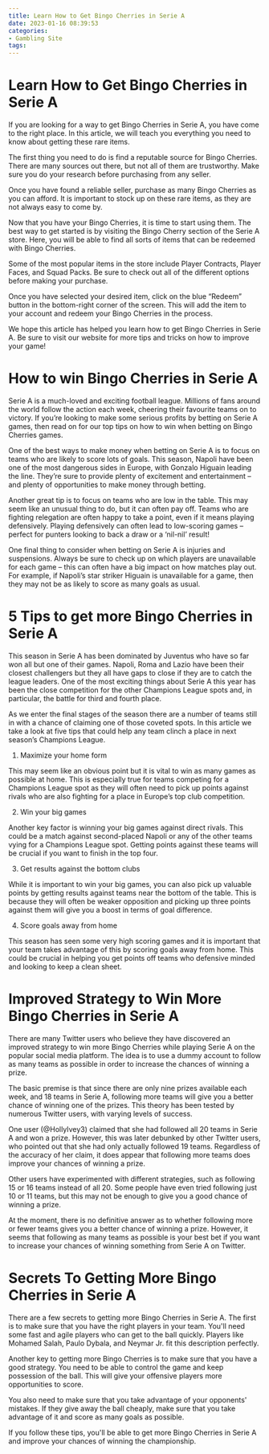 ```yaml
---
title: Learn How to Get Bingo Cherries in Serie A
date: 2023-01-16 08:39:53
categories:
- Gambling Site
tags:
---
```



#  Learn How to Get Bingo Cherries in Serie A

If you are looking for a way to get Bingo Cherries in Serie A, you have come to the right place. In this article, we will teach you everything you need to know about getting these rare items.

The first thing you need to do is find a reputable source for Bingo Cherries. There are many sources out there, but not all of them are trustworthy. Make sure you do your research before purchasing from any seller.

Once you have found a reliable seller, purchase as many Bingo Cherries as you can afford. It is important to stock up on these rare items, as they are not always easy to come by.

Now that you have your Bingo Cherries, it is time to start using them. The best way to get started is by visiting the Bingo Cherry section of the Serie A store. Here, you will be able to find all sorts of items that can be redeemed with Bingo Cherries.

Some of the most popular items in the store include Player Contracts, Player Faces, and Squad Packs. Be sure to check out all of the different options before making your purchase.

Once you have selected your desired item, click on the blue “Redeem” button in the bottom-right corner of the screen. This will add the item to your account and redeem your Bingo Cherries in the process.

We hope this article has helped you learn how to get Bingo Cherries in Serie A. Be sure to visit our website for more tips and tricks on how to improve your game!

#  How to win Bingo Cherries in Serie A

Serie A is a much-loved and exciting football league. Millions of fans around the world follow the action each week, cheering their favourite teams on to victory. If you’re looking to make some serious profits by betting on Serie A games, then read on for our top tips on how to win when betting on Bingo Cherries games.

One of the best ways to make money when betting on Serie A is to focus on teams who are likely to score lots of goals. This season, Napoli have been one of the most dangerous sides in Europe, with Gonzalo Higuain leading the line. They’re sure to provide plenty of excitement and entertainment – and plenty of opportunities to make money through betting.

Another great tip is to focus on teams who are low in the table. This may seem like an unusual thing to do, but it can often pay off. Teams who are fighting relegation are often happy to take a point, even if it means playing defensively. Playing defensively can often lead to low-scoring games – perfect for punters looking to back a draw or a ‘nil-nil’ result!

One final thing to consider when betting on Serie A is injuries and suspensions. Always be sure to check up on which players are unavailable for each game – this can often have a big impact on how matches play out. For example, if Napoli’s star striker Higuain is unavailable for a game, then they may not be as likely to score as many goals as usual.

#  5 Tips to get more Bingo Cherries in Serie A

This season in Serie A has been dominated by Juventus who have so far won all but one of their games. Napoli, Roma and Lazio have been their closest challengers but they all have gaps to close if they are to catch the league leaders. One of the most exciting things about Serie A this year has been the close competition for the other Champions League spots and, in particular, the battle for third and fourth place.

As we enter the final stages of the season there are a number of teams still in with a chance of claiming one of those coveted spots. In this article we take a look at five tips that could help any team clinch a place in next season’s Champions League.

1. Maximize your home form

This may seem like an obvious point but it is vital to win as many games as possible at home. This is especially true for teams competing for a Champions League spot as they will often need to pick up points against rivals who are also fighting for a place in Europe’s top club competition.

2. Win your big games

Another key factor is winning your big games against direct rivals. This could be a match against second-placed Napoli or any of the other teams vying for a Champions League spot. Getting points against these teams will be crucial if you want to finish in the top four.

3. Get results against the bottom clubs

While it is important to win your big games, you can also pick up valuable points by getting results against teams near the bottom of the table. This is because they will often be weaker opposition and picking up three points against them will give you a boost in terms of goal difference.

4. Score goals away from home

This season has seen some very high scoring games and it is important that your team takes advantage of this by scoring goals away from home. This could be crucial in helping you get points off teams who defensive minded and looking to keep a clean sheet.

#  Improved Strategy to Win More Bingo Cherries in Serie A

There are many Twitter users who believe they have discovered an improved strategy to win more Bingo Cherries while playing Serie A on the popular social media platform. The idea is to use a dummy account to follow as many teams as possible in order to increase the chances of winning a prize.

The basic premise is that since there are only nine prizes available each week, and 18 teams in Serie A, following more teams will give you a better chance of winning one of the prizes. This theory has been tested by numerous Twitter users, with varying levels of success.

One user (@HollyIvey3) claimed that she had followed all 20 teams in Serie A and won a prize. However, this was later debunked by other Twitter users, who pointed out that she had only actually followed 19 teams. Regardless of the accuracy of her claim, it does appear that following more teams does improve your chances of winning a prize.

Other users have experimented with different strategies, such as following 15 or 16 teams instead of all 20. Some people have even tried following just 10 or 11 teams, but this may not be enough to give you a good chance of winning a prize.

At the moment, there is no definitive answer as to whether following more or fewer teams gives you a better chance of winning a prize. However, it seems that following as many teams as possible is your best bet if you want to increase your chances of winning something from Serie A on Twitter.

#  Secrets To Getting More Bingo Cherries in Serie A

There are a few secrets to getting more Bingo Cherries in Serie A. The first is to make sure that you have the right players in your team. You'll need some fast and agile players who can get to the ball quickly. Players like Mohamed Salah, Paulo Dybala, and Neymar Jr. fit this description perfectly.

Another key to getting more Bingo Cherries is to make sure that you have a good strategy. You need to be able to control the game and keep possession of the ball. This will give your offensive players more opportunities to score.

You also need to make sure that you take advantage of your opponents' mistakes. If they give away the ball cheaply, make sure that you take advantage of it and score as many goals as possible.

If you follow these tips, you'll be able to get more Bingo Cherries in Serie A and improve your chances of winning the championship.